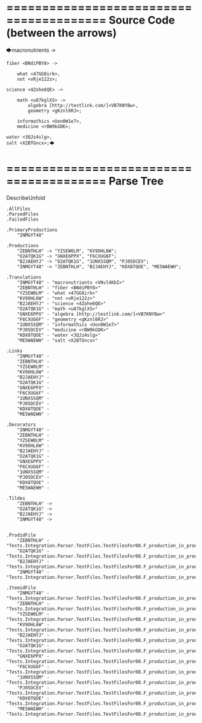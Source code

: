 ========================================
Source Code (between the arrows)
========================================

🡆macronutrients <VNvl4KbI> ->

    fiber <BNdiPBY8> ->

        what <47GG8irk>,
        not <vRje122z>;
	
	science <4Zohe6QE> ->
		
		math <u87kglXS> ->
			algebra [http://testlink.com/]<VB7KNYBw>,
			geometry <gKznl6RJ>;
			
		informathics <Uon0W1e7>,
		medicine <rBW9kGDK>;
    
    water <3QJz4slg>,
    salt <X2BTGncx>;🡄

========================================
Parse Tree
========================================
DescribeUnfold

    .AllFiles
    .ParsedFiles
    .FailedFiles

    .PrimaryProductions
        "INMGYT48" 

    .Productions
        "ZEBNTHLH" -> "YZSEW0LM", "KV9OHL6W";
        "O2ATQK1G" -> "GNXE6PPX", "F6CXUG6F";
        "B2JAEHYJ" -> "O2ATQK1G", "1UNXSSQM", "PJ05DCEV";
        "INMGYT48" -> "ZEBNTHLH", "B2JAEHYJ", "KDX8TQOE", "ME5WAEWH";

    .Translations
        "INMGYT48" - "macronutrients <VNvl4KbI>"
        "ZEBNTHLH" - "fiber <BNdiPBY8>"
        "YZSEW0LM" - "what <47GG8irk>"
        "KV9OHL6W" - "not <vRje122z>"
        "B2JAEHYJ" - "science <4Zohe6QE>"
        "O2ATQK1G" - "math <u87kglXS>"
        "GNXE6PPX" - "algebra [http://testlink.com/]<VB7KNYBw>"
        "F6CXUG6F" - "geometry <gKznl6RJ>"
        "1UNXSSQM" - "informathics <Uon0W1e7>"
        "PJ05DCEV" - "medicine <rBW9kGDK>"
        "KDX8TQOE" - "water <3QJz4slg>"
        "ME5WAEWH" - "salt <X2BTGncx>"

    .Links
        "INMGYT48" - 
        "ZEBNTHLH" - 
        "YZSEW0LM" - 
        "KV9OHL6W" - 
        "B2JAEHYJ" - 
        "O2ATQK1G" - 
        "GNXE6PPX" - 
        "F6CXUG6F" - 
        "1UNXSSQM" - 
        "PJ05DCEV" - 
        "KDX8TQOE" - 
        "ME5WAEWH" - 

    .Decorators
        "INMGYT48" - 
        "ZEBNTHLH" - 
        "YZSEW0LM" - 
        "KV9OHL6W" - 
        "B2JAEHYJ" - 
        "O2ATQK1G" - 
        "GNXE6PPX" - 
        "F6CXUG6F" - 
        "1UNXSSQM" - 
        "PJ05DCEV" - 
        "KDX8TQOE" - 
        "ME5WAEWH" - 

    .Tildes
        "ZEBNTHLH" -> 
        "O2ATQK1G" -> 
        "B2JAEHYJ" -> 
        "INMGYT48" -> 


    .ProdidFile
        "ZEBNTHLH" - "Tests.Integration.Parser.TestFiles.TestFilesFor08.F_production_in_production6.ds"
        "O2ATQK1G" - "Tests.Integration.Parser.TestFiles.TestFilesFor08.F_production_in_production6.ds"
        "B2JAEHYJ" - "Tests.Integration.Parser.TestFiles.TestFilesFor08.F_production_in_production6.ds"
        "INMGYT48" - "Tests.Integration.Parser.TestFiles.TestFilesFor08.F_production_in_production6.ds"

    .ItemidFile
        "INMGYT48" - "Tests.Integration.Parser.TestFiles.TestFilesFor08.F_production_in_production6.ds"
        "ZEBNTHLH" - "Tests.Integration.Parser.TestFiles.TestFilesFor08.F_production_in_production6.ds"
        "YZSEW0LM" - "Tests.Integration.Parser.TestFiles.TestFilesFor08.F_production_in_production6.ds"
        "KV9OHL6W" - "Tests.Integration.Parser.TestFiles.TestFilesFor08.F_production_in_production6.ds"
        "B2JAEHYJ" - "Tests.Integration.Parser.TestFiles.TestFilesFor08.F_production_in_production6.ds"
        "O2ATQK1G" - "Tests.Integration.Parser.TestFiles.TestFilesFor08.F_production_in_production6.ds"
        "GNXE6PPX" - "Tests.Integration.Parser.TestFiles.TestFilesFor08.F_production_in_production6.ds"
        "F6CXUG6F" - "Tests.Integration.Parser.TestFiles.TestFilesFor08.F_production_in_production6.ds"
        "1UNXSSQM" - "Tests.Integration.Parser.TestFiles.TestFilesFor08.F_production_in_production6.ds"
        "PJ05DCEV" - "Tests.Integration.Parser.TestFiles.TestFilesFor08.F_production_in_production6.ds"
        "KDX8TQOE" - "Tests.Integration.Parser.TestFiles.TestFilesFor08.F_production_in_production6.ds"
        "ME5WAEWH" - "Tests.Integration.Parser.TestFiles.TestFilesFor08.F_production_in_production6.ds"

